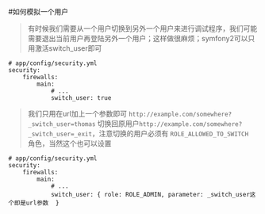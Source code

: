 #如何模拟一个用户
>有时候我们需要从一个用户切换到另外一个用户来进行调试程序，我们可能需要退出当前用户再登陆另外一个用户；这样做很麻烦；symfony2可以只用激活switch_user即可

	# app/config/security.yml
	security:
	    firewalls:
	        main:
	            # ...
	            switch_user: true

>我们只用在url加上一个参数即可 `http://example.com/somewhere?_switch_user=thomas` 切换回原用户`http://example.com/somewhere?_switch_user=_exit`，注意切换的用户必须有 `ROLE_ALLOWED_TO_SWITCH ` 角色，当然这个也可以设置

	# app/config/security.yml
	security:
	    firewalls:
	        main:
	            # ...
	            switch_user: { role: ROLE_ADMIN, parameter: _switch_user这个即是url参数  }